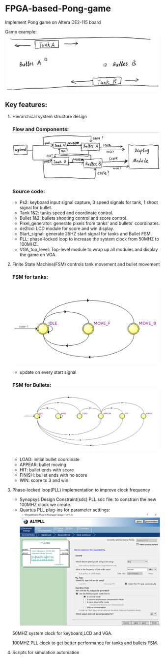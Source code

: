 # FPGA-based-Pong-game
Implement Pong game on Altera DE2-115 board

Game example:![FPGA-based-Pong-game](doc/gameimage.png)
## Key features:
1. Hierarchical system structure design

   ### Flow and Components: ![FPGA-based-Pong-game](doc/flowchart.png)
   ### Source code:
   * Ps2: keyboard input signal capture, 3 speed signals for tank, 1 shoot signal for bullet.
   * Tank 1&2: tanks speed and coordinate control.
   * Bullet 1&2: bullets shooting control and score control.
   * Pixel_generator: generate pixels from tanks' and bullets' coordinates.
   * de2lcd: LCD module for score and win display.
   * Start_signal: generate 25HZ start signal for tanks and Bullet FSM.
   * PLL: phase-locked loop to increase the system clock from 50MHZ to 100MHZ.
   * VGA_top_level: Top-level module to wrap up all modules and display the game on VGA.
   
2. Finite State Machine(FSM) controls tank movement and bullet movement
   ### FSM for tanks:
   ![FPGA-based-Pong-game](doc/tankFSM.png)
   * update on every start signal
   ### FSM for Bullets:![FPGA-based-Pong-game](doc/bulletFSM.png)
   * LOAD: initial bullet coordinate
   * APPEAR: bullet moving
   * HIT:  bullet ends with score
   * FINISH: bullet ends with no score
   * WIN: score to 3 and win
3. Phase-locked loop(PLL) implementation to improve clock frequency
   * Synopsys Design Constraint(sdc) PLL.sdc file: to constrain the new 100MHZ clock we create.
   * Quartus PLL plug-ins for parameter settings:
   ![FPGA-based-Pong-game](doc/PLL.png)

   50MHZ system clock for keyboard,LCD and VGA.
     
   100MHZ PLL clock to get better performance for tanks and bullets FSM.
5. Scripts for simulation automation

